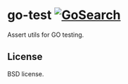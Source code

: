 go-test [![GoSearch](http://go-search.org/badge?id=github.com%2Fdaviddengcn%2Fgo-assert)](http://go-search.org/view?id=github.com%2Fdaviddengcn%2Fgo-assert)
=======

Assert utils for GO testing.

License
-------
BSD license.
